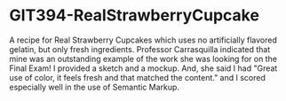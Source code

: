 # GIT394-RealStrawberryCupcake
A recipe for Real Strawberry Cupcakes which uses no artificially flavored gelatin, but only fresh ingredients.  Professor Carrasquilla indicated that mine was an outstanding example of the work she was looking for on the Final Exam! I provided a sketch and a mockup. And, she said I had "Great use of color, it feels fresh and that matched the content." and I scored especially well in the use of Semantic Markup.
